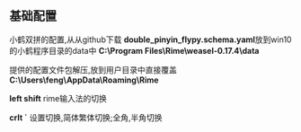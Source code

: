

## 基础配置

小鹤双拼的配置,从从github下载
**double_pinyin_flypy.schema.yaml**放到win10的小鹤程序目录的data中
**C:\Program Files\Rime\weasel-0.17.4\data**

提供的配置文件包解压,放到用户目录中直接覆盖**C:\Users\feng\AppData\Roaming\Rime**

**left shift**  rime输入法的切换

**crlt  `**  设置切换,简体繁体切换;全角,半角切换

